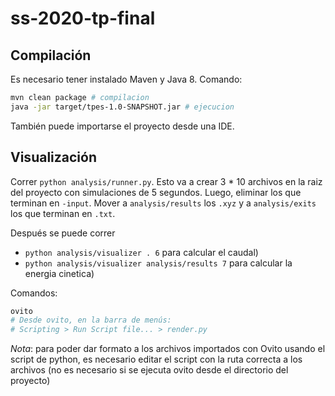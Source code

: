 # ss-2020-tp-final

## Compilación

Es necesario tener instalado Maven y Java 8. Comando:
```bash
mvn clean package # compilacion
java -jar target/tpes-1.0-SNAPSHOT.jar # ejecucion
```
También puede importarse el proyecto desde una IDE.

## Visualización

Correr `python analysis/runner.py`. Esto va a crear 3 * 10 archivos en la raiz del proyecto con simulaciones de 5 segundos. Luego, eliminar los que terminan en `-input`. Mover a `analysis/results` los `.xyz` y a `analysis/exits` los que terminan en `.txt`.

Después se puede correr
* `python analysis/visualizer . 6` para calcular el caudal)
* `python analysis/visualizer analysis/results 7` para calcular la energia cinetica)

Comandos:
```bash
ovito
# Desde ovito, en la barra de menús:
# Scripting > Run Script file... > render.py
```
*Nota*: para poder dar formato a los archivos importados con Ovito usando el script de python, es necesario editar el script con la ruta correcta a los archivos (no es necesario si se ejecuta ovito desde el directorio del proyecto)
